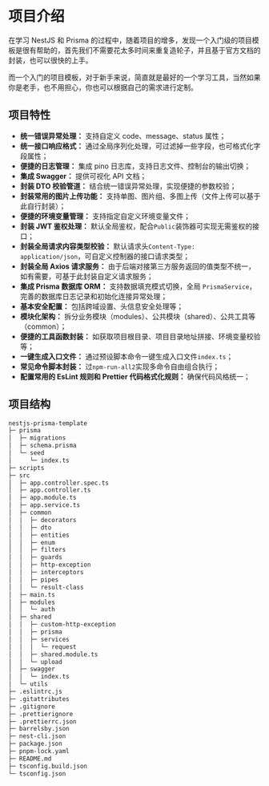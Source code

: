 # 项目介绍

在学习 NestJS 和 Prisma 的过程中，随着项目的增多，发现一个入门级的项目模板是很有帮助的，首先我们不需要花太多时间来重复造轮子，并且基于官方文档的封装，也可以很快的上手。

而一个入门的项目模板，对于新手来说，简直就是最好的一个学习工具，当然如果你是老手，也不用担心，你也可以根据自己的需求进行定制。

## 项目特性

- **统一错误异常处理：** 支持自定义 code、message、status 属性；
- **统一接口响应格式：** 通过全局序列化处理，可过滤掉一些字段，也可格式化字段属性；
- **便捷的日志管理：** 集成 pino 日志库，支持日志文件、控制台的输出切换；
- **集成 Swagger：** 提供可视化 API 文档；
- **封装 DTO 校验管道：** 结合统一错误异常处理，实现便捷的参数校验；
- **封装常用的图片上传功能：** 支持单图、图片组、多图上传（文件上传可以基于此自行封装）；
- **便捷的环境变量管理：** 支持指定自定义环境变量文件；
- **封装 JWT 鉴权处理：** 默认全局鉴权，配合`Public`装饰器可实现无需鉴权的接口；
- **封装全局请求内容类型校验：** 默认请求头`Content-Type: application/json`，可自定义控制器的接口请求类型；
- **封装全局 Axios 请求服务：** 由于后端对接第三方服务返回的值类型不统一，如有需要，可基于此封装自定义请求服务；
- **集成 Prisma 数据库 ORM：** 支持数据填充模式切换，全局 `PrismaService`，完善的数据库日志记录和初始化连接异常处理；
- **基本安全配置：** 包括跨域设置、头信息安全处理等；
- **模块化架构：** 拆分业务模块（modules）、公共模块（shared）、公共工具等（common）；
- **便捷的工具函数封装：** 如获取项目根目录、项目目录地址拼接、环境变量校验等；
- **一键生成入口文件：** 通过预设脚本命令一键生成入口文件`index.ts`；
- **常见命令脚本封装：** 过`npm-run-all2`实现多命令自由组合执行；
- **配置常用的 EsLint 规则和 Prettier 代码格式化规则：** 确保代码风格统一；

## 项目结构

```bash
nestjs-prisma-template
├─ prisma
│  ├─ migrations
│  ├─ schema.prisma
│  └─ seed
│     └─ index.ts
├─ scripts
├─ src
│  ├─ app.controller.spec.ts
│  ├─ app.controller.ts
│  ├─ app.module.ts
│  ├─ app.service.ts
│  ├─ common
│  │  ├─ decorators
│  │  ├─ dto
│  │  ├─ entities
│  │  ├─ enum
│  │  ├─ filters
│  │  ├─ guards
│  │  ├─ http-exception
│  │  ├─ interceptors
│  │  ├─ pipes
│  │  └─ result-class
│  ├─ main.ts
│  ├─ modules
│  │  └─ auth
│  ├─ shared
│  │  ├─ custom-http-exception
│  │  ├─ prisma
│  │  ├─ services
│  │  │  └─ request
│  │  ├─ shared.module.ts
│  │  └─ upload
│  ├─ swagger
│  │  └─ index.ts
│  └─ utils
├─ .eslintrc.js
├─ .gitattributes
├─ .gitignore
├─ .prettierignore
├─ .prettierrc.json
├─ barrelsby.json
├─ nest-cli.json
├─ package.json
├─ pnpm-lock.yaml
├─ README.md
├─ tsconfig.build.json
└─ tsconfig.json
```
